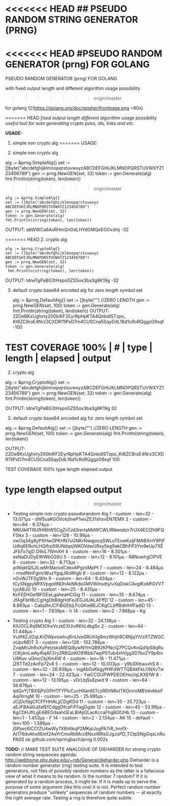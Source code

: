 <<<<<<< HEAD
﻿## PSEUDO RANDOM STRING GENERATOR (PRNG)
=======
<<<<<<< HEAD
﻿#PSEUDO RANDOM GENERATOR (prng) FOR GOLANG
=======
PSEUDO RANDOM GENERATOR (prng) FOR GOLANG

with fixed output length
and different algorithm usage possibility
>>>>>>> origin/master

for golang ![](https://golang.org/doc/gopher/frontpage.png =80x)

<<<<<<< HEAD
*fixed output length
different algorithm usage possibility
useful tool for auto generating crypto pass, ids, links and etc.*

**USAGE:**

1. simple non crypto alg
=======
USAGE:

1. simple non crypto alg

alg := &prng.SimpleAlg{}
set := []byte("abcdefghijklmnopqrstuvwxyzABCDEFGHIJKLMNOPQRSTUVWXYZ123456789")
gen := prng.NewGEN(set, 32)
token := gen.Generate(alg)
fmt.Println(string(token), len(token))
>>>>>>> origin/master

    alg := &prng.SimpleAlg{}
    set := []byte("abcdefghijklmnopqrstuvwxyz
    ABCDEFGHIJKLMNOPQRSTUVWXYZ123456789")
    gen := prng.NewGEN(set, 32)
    token := gen.Generate(alg)
    fmt.Println(string(token), len(token))
OUTPUT: abWWCa6AxRHmQnOdLHYdGMQeEGOvzhij    -32

<<<<<<< HEAD
2. crypto alg

    alg := &prng.CryptoAlg{}
    set := []byte("abcdefghijklmnopqrstuvwxyz
    ABCDEFGHIJKLMNOPQRSTUVWXYZ123456789")
    gen := prng.NewGEN(set, 32)
    token := gen.Generate(alg)
     fmt.Println(string(token), len(token))
OUTPUT: ldneTgPaBG3tHspoGZS5ox3ba3g8K19g       -32


3. default crypto base64 encoded alg for zero length symbol set

   alg := &prng.DefaultAlg{}
   set := []byte("") //ZERO LENGTH
   gen := prng.NewGEN(set, 100)
   token := gen.Generate(alg)
   fmt.Println(string(token), len(token))
OUTPUT: 2ZOeBKxUghxty200biKF2EyrRpHpKTA4QnbdISTzpo_
Kt6ZC8roE4Nrz3CXDR11lPxD7m4CUSCna5SqyDdL16d1cRoRQggzG9xqf  -100

**TEST COVERAGE 100%**
      | # | type | length  | elapsed | output
=======

2. crypto alg

alg := &prng.CryptoAlg{}
set := []byte("abcdefghijklmnopqrstuvwxyzABCDEFGHIJKLMNOPQRSTUVWXYZ123456789")
gen := prng.NewGEN(set, 32)
token := gen.Generate(alg)
fmt.Println(string(token), len(token))

OUTPUT: ldneTgPaBG3tHspoGZS5ox3ba3g8K19g 32


3. default crypto base64 encoded alg for zero length symbol set

alg := &prng.DefaultAlg{}
set := []byte("") //ZERO LENGTH
gen := prng.NewGEN(set, 100)
token := gen.Generate(alg)
fmt.Println(string(token), len(token))

OUTPUT: 2ZOeBKxUghxty200biKF2EyrRpHpKTA4QnbdISTzpo_Kt6ZC8roE4Nrz3CXDR11lPxD7m4CUSCna5SqyDdL16d1cRoRQggzG9xqf 100

TEST COVERAGE 100%
    type     length   elapsed    output


#   type     length   elapsed    output
>>>>>>> origin/master
* Testing simple non crypto pseudorandom Alg
1 - custom - len=32 - 13.071µs - dW5uaKGOVckzhwP1wsZE31shsvEN7EMX
2 - custom - len=64 - 9.374µs - M6UikIfTRUfHl6hW5CgZnTJd3rertaMdWCWLIRlkendzir7rUX4ECIZh9FQF5ikx
3 - custom - len=128 - 10.99µs - xwOq34g8yPXHwGPKHN7uGNKrNwqjocqSWLoTEowKsIjFMABXinY9PjFUi6q6ERohLHQifrp59UNdqsjWKOVdwU9xy5eg5ekOBhFP3Ym9eUp7XEJFbTx7qjD
D9oL7WmXH
4 - custom - len=16 - 8.301µs - eeNaDUDyEWWbO26U
5 - custom - len=12 - 8.101µs - R8NowhgClPVE
6 - custom - len=32 - 8.713µs - piWqktQSJILwMrMaovdCekvAPgzsMpPt
7 - custom - len=24 - 8.484µs - rnsdNmFgmcWuzYgqjJRoWIgb
8 - custom - len=12 - 8.122µs - nGvWJTFSgWIn
9 - custom - len=64 - 9.434µs - tCySNgpyMfXVpgoItNDhAkNKdsGMVWihsdtyIvXqDlskCAvgIKsMfGVVTcjcABJG
10 - custom - len=25 - 8.435µs - KcFEEHGefBFDEeLgaheaHCGig
11 - custom - len=35 - 8.674µs - JfAgFbHBcCgHgDbBdgHdFeJEGJdJALAFffD
12 - custom - len=45 - 8.893µs - CabjdhIJCFiBGEbjLFcGKieBEJCKgCLbffBdhIHfFadiD
13 - custom - len=1 - 7.839µs - h
14 - custom - len=2 - 7.868µs - Kg

* Testing crypto Alg
1 - custom - len=32 - 24.136µs - KIUOCLRq9M3OhxVczkEXUivRKhLdkgSc
2 - custom - len=64 - 51.448µs - Vullf4ZJt2qLKrDWpvswhujKnUvoGRUh1g9mzWnjh9C8NjqYiVzXTZWGCoUpvMDT
3 - custom - len=128 - 102.786µs - ZvajMriJhRxXyPetzsksMEQi8ywNYmQB92KPNciQ7PCQvKnQd1pS8qRurO8yknLwAy4tqAFZry2R8QziKO916bb7wpP5Tub4xhVgg3D7bvZY9p6mU8Kuv
uGmcCkjXm4W
4 - custom - len=16 - 11.471µs - jZ6TTd2zAnFp72v8
5 - custom - len=12 - 10.003µs - y9b3XIbauvhS
6 - custom - len=32 - 26.938µs - ingAbGxKkgyfHIFdWTTQBAkFkLONXvTw
7 - custom - len=24 - 22.423µs - YwCCGUPWPDEOEHscIqLKXEfW
8 - custom - len=12 - 13.195µs - vDrLbjSuEpwd
9 - custom - len=64 - 56.676µs - qdQvYjTBXSjPzGPHTFYPIcCucHXardSTczREhNRxITKOmroMBVdvAboFAqiXrngM
10 - custom - len=25 - 25.995µs - JCjDcfdgCfCFFHHALjjCDgKDd
11 - custom - len=35 - 35.723µs - aEJFBAaIiIJjfafEfCdggDfcaFiFFagDgde
12 - custom - len=45 - 53.99µs - KgCDHJfILgEABEGdaahGEaLBIAjiGLacKccaFhgBGfJHb
13 - custom - len=1 - 1.453µs - F
14 - custom - len=2 - 2.134µs - AK
15 - default - len=100 - 1.586µs - jSPjwc6ICCfZU4wWy7X8h6kqP2MKplJxgPA7rR_hmfX-At176dvAhx6Emf2AeYrCmxRbMcc8NxxWRsGJgJuPD_TCtpSNgGqsLnRu
PASS
ok      github.com/springbach/prng      0.002s

**TODO:** // MAKE TEST SUITE ANALOGUE OF DIEHARDER for strong crypto random string sequences
agenda: http://webhome.phy.duke.edu/~rgb/General/dieharder.php
Dieharder is a random number generator (rng) testing suite. It is intended to test generators, not files of possibly random numbers as the latter is a fallacious view of what it means to be random. Is the number 7 random? If it is generated by a random process, it might be. If it is made up to serve the purpose of some argument (like this one) it is not. Perfect random number generators produce "unlikely" sequences of random numbers -- at exactly the right average rate. Testing a rng is therefore quite subtle.

